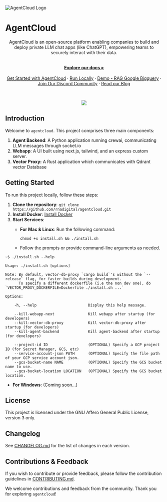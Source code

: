 ![AgentCloud Logo](https://github.com/rnadigital/agentcloud/blob/master/webapp/public/agentcloud-full-white-bg-trans.png)

# AgentCloud
<div align="center">
  <p>AgentCloud is an open-source platform enabling companies to build and deploy private LLM chat apps (like ChatGPT), empowering teams to securely interact with their data.</p>
</div>

<p align="center">
  <br />
  <a href="https://docs.agentcloud.dev/documentation/get-started/quickstart" rel="dofollow"><strong>Explore our docs »</strong></a>
  <br />

  <br/>
    <a href="https://docs.agentcloud.dev/documentation/get-started/quickstart">Get Started with AgentCloud</a>
    ·
    <a href="https://docs.agentcloud.dev/documentation/get-started/quickstart">Run Locally</a>
    ·
    <a href="https://docs.agentcloud.dev/documentation/get-started/demo-chat-rag-bigquery">Demo - RAG Google Bigquery</a>
    ·
    <a href="https://discord.gg/82BWMRHVpy">Join Our Discord Community</a>
    ·
    <a href="https://www.agentcloud.dev/blog">Read our Blog</a>
  </p>

<br />

<p align="center">
  <a href="https://youtu.be/POLdnrjsy9c?si=o88WMNHXEYkIiW0k" target="_blank">
       <img src="https://github.com/rnadigital/agentcloud/blob/master/webapp/public/images/agent-cloud-introduction-RAG-google-gigquery-youtube.png">
  </a>
</p>

<p align="center">

</p>

## Introduction

Welcome to `agentcloud`. This project comprises three main components: 

1. **Agent Backend**: A Python application running crewai, communicating LLM messages through socket.io
2. **Webapp**: A UI built using next.js, tailwind, and an express custom server.
3. **Vector Proxy:** A Rust application which communicates with Qdrant vector Database

## Getting Started

To run this project locally, follow these steps:

1. **Clone the repository**: `git clone https://github.com/rnadigital/agentcloud.git`
2. **Install Docker**: [Install Docker](https://docs.docker.com/get-docker/)
3. **Start Services**:
   - **For Mac & Linux**: Run the following command:
     ```
     chmod +x install.sh && ./install.sh
     ```

   - Follow the prompts or provide command-line arguments as needed.

```
~$ ./install.sh --help

Usage: ./install.sh [options]

Note: By default, vector-db-proxy `cargo build`'s without the `--release` flag, for faster builds during development.
      To specify a different dockerfile (i.e the non dev one), do `VECTOR_PROXY_DOCKERFILE=Dockerfile ./install.sh ...`

Options:

    -h, --help                       Display this help message.

    --kill-webapp-next               Kill webapp after startup (for developers)
    --kill-vector-db-proxy           Kill vector-db-proxy after startup (for developers)
    --kill-agent-backend             Kill agent-backend after startup (for developers)

    --project-id ID                  (OPTIONAL) Specify a GCP project ID (for Secret Manager, GCS, etc)
    --service-account-json PATH      (OPTIONAL) Specify the file path of your GCP service account json.
    --gcs-bucket-name NAME           (OPTIONAL) Specify the GCS bucket name to use.
    --gcs-bucket-location LOCATION   (OPTIONAL) Specify the GCS bucket location.

```

- **For Windows**: (Coming soon...)

## License

This project is licensed under the GNU Affero General Public License, version 3 only.

## Changelog

See [CHANGELOG.md](CHANGELOG.md) for the list of changes in each version.

## Contributions & Feedback

If you wish to contribute or provide feedback, please follow the contribution guidelines in [CONTRIBUTING.md](CONTRIBUTING.md).

We welcome contributions and feedback from the community. Thank you for exploring `agentcloud`!
